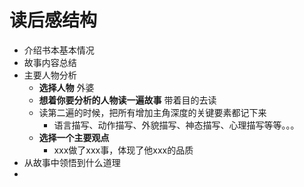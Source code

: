 # 读后感结构
- 介绍书本基本情况
- 故事内容总结
- 主要人物分析
	- **选择人物** 外婆
	- **想着你要分析的人物读一遍故事**  带着目的去读
	- 读第二遍的时候，把所有增加主角深度的关键要素都记下来
		- 语言描写、动作描写、外貌描写、神态描写、心理描写等等。。。
	- **选择一个主要观点**
		- xxx做了xxx事，体现了他xxx的品质
- 从故事中领悟到什么道理
-